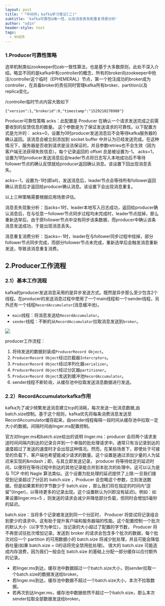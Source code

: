 ```yaml
---
layout: post
title: "「中间件」kafka学习笔记(二)"
subtitle: 'kafka可靠性&唯一性，以及消息丢失和重复场景分析'
author: "odin"
header-style: text
tags:
  - 中间件
---
```


### 1.Producer可靠性策略
选举机制类似zookeeper的zab一致性算法，也是基于大多数原则，此处不深入介绍。略显不同的是kafka中有controller的概念，所有的broker向zookeeper中抢注/controller这个临时（EPHEMERAL）节点，第一个抢注成功的broker成为controller，在具备broker的责任同时管理kafka所有broker、partition以及replica变化。

/controller临时节点内容大致如下
```
{"version":1,"brokerid":0,"timestamp":"1529210278988"}
```
Producer可靠性策略
acks：此配置是 Producer 在确认一个请求发送完成之前需要收到的反馈信息的数量。 这个参数是为了保证发送请求的可靠性。以下配置方式是允许的：
acks=0，设置为0时producer发送消息后不会等待kafka服务器的确认返回。该消息会被立刻添加到 socket buffer 中并认为已经发送完成。在这种情况下，服务器是否收到请求是没法保证的，并且参数retries也不会生效（因为客户端无法获得失败信息）。每个记录返回的 offset 总是被设置为-1。
acks=1，设置为1时producer发送消息后会leader节点将日志写入本地成功后不等待follower节点的确认反馈就给producer返回确认消息。该设置下回出现消息丢失。

acks=-1，设置为-1时(即all)，发送消息后，leader节点会等待所有follower返回确认消息后才返回给producer确认消息。该设置下会出现消息重复。

以上三种策略需要根据应用场景评估。

消息丢失现象分析：当acks=1时，leader本地写入日志成功，返回给producer确认消息后，在与任意一follower节点同步过程均未完成时，leader节点挂掉，那么重新选举后，由于原follower节点中没有同步该条数据，而producer中确认该条消息发送成功，于是出现消息丢失。

消息重复消费分析：当acks=-1时，leader在与follower同步过程中挂掉，部分follower节点同步完成，而部分follower节点未完成，重新选举后会触发消息重新发送，导致该消息重复消费。

## 2.Producer工作流程
### 2.1）基本工作流程
kafka的producer发送消息采用的是异步发送方式。既然是异步那么至少包含2个线程。在producer的发送消息过程中使用了一个main线程和一个sender线程，另外还有一个线程`RecordAccumulator`(消息缓冲池)。
* `main`线程：将消息发送给`RecordAccumulator`。
* `sender`线程：不断的从`RecordAccumulator`拉取消息发送到`broker`。

![]({{site.baseurl}}/img/in-post/post-middleware/kafka_producer_process.jpg)

producer工作流程：
1. 将待发送的数据封装成`ProducerRecord Object`。
2. `ProducerRecord Object`经过拦截器`Intercrptors`。
3. `ProducerRecord Object`经过序列化器`serializer`。
4. `ProducerRecord Object`经过分区器`partitioner`。
5. `ProducerRecord Object`发送到缓冲池`RecordAccumulator`。
6. sender线程不断轮询，从缓存池中拉取发送消息数据进行发送。

### 2.2）RecordAccumulatorkafka作用
kafka为了减少频繁发送消息建立tcp的消耗，每次发送一批消息数据,由batch.size控制。基于这个规则，kafka优先将每条消费消息发送至RecordAccumulator缓存起来，由sender线程每隔一段时间从缓存池中拉取一定大小的数据。间隔时间由linger.ms配置控制。

官方对linger.ms和batch.size给出的说明
linger.ms：producer 会将两个请求发送时间间隔内到达的记录合并到一个单独的批处理请求中。通常只有当记录到达的速度超过了发送的速度时才会出现这种情况。然而，在某些场景下，即使处于可接受的负载下，客户端也希望能减少请求的数量。这个设置是通过添加少量的人为延迟来实现的&mdash；即，与其立即发送记录， producer 将等待给定的延迟时间，以便将在等待过程中到达的其他记录能合并到本批次的处理中。这可以认为是与 TCP 中的 Nagle 算法类似。这个设置为批处理的延迟提供了上限:一旦我们接受到记录超过了分区的 batch.size ，Producer 会忽略这个参数，立刻发送数据。但是如果累积的字节数少于 batch.size ，那么我们将在指定的时间内“逗留”(linger)，以等待更多的记录出现。这个设置默认为0(即没有延迟)。例如：如果设置linger.ms=5 ，则发送的请求会减少并降低部分负载，但同时会增加5毫秒的延迟。

batch.size：当将多个记录被发送到同一个分区时， Producer 将尝试将记录组合到更少的请求中。这有助于提升客户端和服务器端的性能。这个配置控制一个批次的默认大小（以字节为单位）。当记录的大小超过了配置的字节数， Producer 将不再尝试往批次增加记录。发送到 broker 的请求会包含多个批次的数据，每个批次对应一个 partition 的可用数据小的 batch.size 将减少批处理，并且可能会降低吞吐量(如果 batch.size = 0的话将完全禁用批处理)。 很大的 batch.size 可能造成内存浪费，因为我们一般会在 batch.size 的基础上分配一部分缓存以应付额外的记录。

* 若linger.ms到达，缓存池中数据超过一个batch.size大小，则sender拉取一个batch.size的数据发送给broker。
* 若linger.ms到达，缓存池中数据不超过一个batch.size大小，本次不拉取数据。
* 若再次到达linger.ms，缓存池中数据依然不超过一个batch.size，那么本次sender拉取全部数据发送给broker。